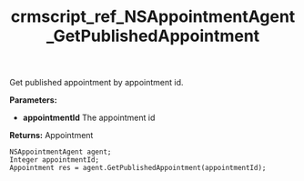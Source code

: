 ﻿---
title: crmscript_ref_NSAppointmentAgent_GetPublishedAppointment
description: Appointment GetPublishedAppointment(Integer appointmentId)
intellisense: NSAppointmentAgent.GetPublishedAppointment
keywords: NSAppointmentAgent,GetPublishedAppointment
so.topic: reference
---

Get published appointment by appointment id.

**Parameters:**
 - **appointmentId** The appointment id

**Returns:** Appointment

```crmscript
NSAppointmentAgent agent;
Integer appointmentId;
Appointment res = agent.GetPublishedAppointment(appointmentId);
```

